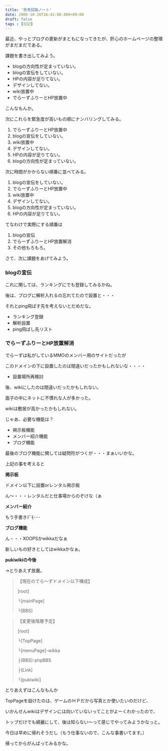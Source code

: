 ```yaml
---
title: '思考回路ノート'
date: 2006-10-26T16:41:00.000+09:00
draft: false
tags : [日記]
---
```


最近、やっとブログの更新がまともになってきたが、肝心のホームページの整理がまだまだである。

課題を書き出してみよう。

*   blogの方向性が定まっていない。
*   blogの宣伝をしていない。
*   HPの内容が足りてない。
*   デザインしてない。
*   wiki放置中
*   でらーずふりーとHP放置中

こんなもんか。

次にこれらを緊急度が高いもの順にナンバリングしてみる。

1.  でらーずふりーとHP放置中
2.  blogの宣伝をしていない。
3.  wiki放置中
4.  デザインしてない。
5.  HPの内容が足りてない。
6.  blogの方向性が定まっていない。

次に時間がかからない順番に並べてみる。

1.  blogの宣伝をしていない。
2.  でらーずふりーとHP放置中
3.  wiki放置中
4.  デザインしてない。
5.  blogの方向性が定まっていない。
6.  HPの内容が足りてない。

てなわけで実際にする順番は

1.  blogの宣伝
2.  でらーずふりーとHP放置解消
3.  その他もろもろ。

さて、次に課題をあげてみよう。

### blogの宣伝

これに関しては、ランキングにでも登録してみるかね。

後は、ブログに解析入れるの忘れてたので設置と・・・

それとping飛ばす先を考えないとだめだな。

*   ランキング登録
*   解析設置
*   ping飛ばし先リスト

### でらーずふりーとHP放置解消

でらーずは私がしているMMOのメンバー用のサイトだったが

このドメインの下に設置したのは間違いだったかもしれないな・・・・

*   設置場所再検討

後、wikiにしたのは間違いだったかもしれない。

面子の中にネットに不慣れな人が多かった。

wikiは敷居が高かったかもしれない。

じゃあ、必要な機能は？

*   掲示板機能
*   メンバー紹介機能
*   ブログ機能

最後のブログ機能に関しては疑問符がつくが・・・まぁいいかな。

上記の事を考えると

**掲示板**

ドメイン以下に設置orレンタル掲示板

ん～・・・レンタルだと仕事場からのぞけな（ぁ

**メンバー紹介**

もう手書きﾃﾞﾓ･･･

**ブログ機能**

ん・・・XOOPSかwikkaだなぁ

新しいもの好きとしてはwikkaかなぁ。

**pukiwikiの今後**

→とりあえず放置。

> 【現在のでら～ずドメイン以下構成】
> 
> \[root\]
> 
> └\[mainPage\]
> 
> └\[BBS\]

> 【変更後階層予定】
> 
> \[root\]
> 
> └\[TopPage\]
> 
> └\[menuPage\]-wikka
> 
> ├\[BBS\]-phpBBS
> 
> ├\[Link\]
> 
> └\[pukiwiki\]

とりあえずはこんなもんか

TopPageを設けたのは、ゲームのＨＰだから写真とか使いたいのだけど、

いかんせんwikiはデザインには向いていないってことがよーくわかったので、

トップだけでも綺麗にして、後は知らない～って感じでやってみようかなっと。

今日は早めに帰れそうだし（もう仕事ないので、こんな事書いてます。）

帰ってからがんばってみるかな。